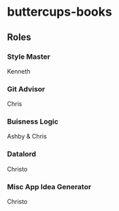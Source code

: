 # buttercups-books

## Roles

### Style Master
Kenneth

### Git Advisor
Chris

### Buisness Logic
Ashby & Chris

### Datalord
Christo

### Misc App Idea Generator
Christo

